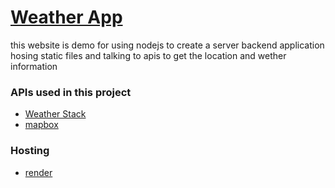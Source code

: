 # [Weather App](https://node-weather-map.netlify.app)

this website is demo for using nodejs to create a server backend application hosing static files and talking to apis to get the location and wether information

### APIs used in this project

- [Weather Stack](https://weatherstack.com)
- [mapbox](https://www.mapbox.com/)


### Hosting

- [render](https://render.com)
